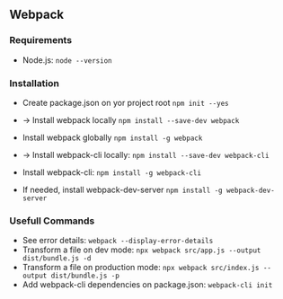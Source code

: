## Webpack
### Requirements

- Node.js: `node --version`

### Installation
- Create package.json on yor project root `npm init --yes`

- -> Install webpack locally `npm install --save-dev webpack`
- Install webpack globally `npm install -g webpack`

- -> Install webpack-cli locally: `npm install --save-dev webpack-cli`
- Install webpack-cli: `npm install -g webpack-cli`

- If needed, install webpack-dev-server  `npm install -g webpack-dev-server`

### Usefull Commands
- See error details: `webpack --display-error-details`
- Transform a file on dev mode: `npx webpack src/app.js --output dist/bundle.js -d`
- Transform a file on production mode: `npx webpack src/index.js --output dist/bundle.js -p`
- Add webpack-cli dependencies on package.json: `webpack-cli init`
